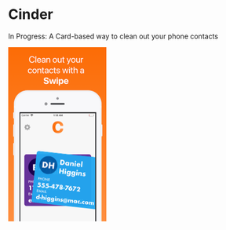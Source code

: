 # Cinder
In Progress: A Card-based way to clean out your phone contacts

<img src="./ContactSwipes/assets/screenshot.png" width="200">
